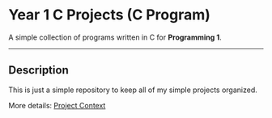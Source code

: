 # Year 1 C Projects (C Program)

A simple collection of programs written in C for **Programming 1**.  

---

## Description

This is just a simple repository to keep all of my simple projects organized.

More details: [Project Context](docs/project-context.md)
